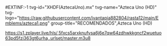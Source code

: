 #EXTINF:-1 tvg-id="XHDF(AztecaUno).mx" tvg-name="Azteca Uno (HD)" tvg-logo="https://raw.githubusercontent.com/ivantapia882804/rasta12/main/Emblems/azteca1.png" group-title="RECOMENDADOS",Azteca Uno (HD) 

https://s1.zplayer.live/hls/,5fxcs5arxknufvsa6j6e7qw64zdhwkkgncf2wuetuo63pd5fzi363gt6urha,.urlset/master.m3u8
